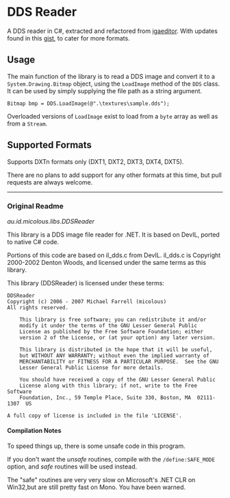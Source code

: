 # DDS Reader
A DDS reader in C#, extracted and refactored from [igaeditor](https://github.com/micolous/igaeditor).
With updates found in this [gist](https://gist.github.com/soeminnminn/e9c4c99867743a717f5b), to cater for more formats.

## Usage

The main function of the library is to read a DDS image and convert it to a `System.Drawing.Bitmap` object, 
using the `LoadImage` method of the `DDS` class.
It can be used by simply supplying the file path as a string argument.
```
Bitmap bmp = DDS.LoadImage(@".\textures\sample.dds");
```
Overloaded versions of `LoadImage` exist to load from a `byte` array as well as from a `Stream`.

## Supported Formats
Supports DXTn formats only (DXT1, DXT2, DXT3, DXT4, DXT5).

There are no plans to add support for any other formats at this time, but pull requests are always welcome.

----
### Original Readme

*au.id.micolous.libs.DDSReader*

This library is a DDS image file reader for .NET.  It is based on DevIL, ported to native C# code.

Portions of this code are based on il_dds.c from DevIL. il_dds.c is Copyright 2000-2002 Denton Woods, and licensed under the same terms as this library.

This library (DDSReader) is licensed under these terms:

    DDSReader
    Copyright (c) 2006 - 2007 Michael Farrell (micolous)
    All rights reserved.

        This library is free software; you can redistribute it and/or
        modify it under the terms of the GNU Lesser General Public
        License as published by the Free Software Foundation; either
        version 2 of the License, or (at your option) any later version.

        This library is distributed in the hope that it will be useful,
        but WITHOUT ANY WARRANTY; without even the implied warranty of
        MERCHANTABILITY or FITNESS FOR A PARTICULAR PURPOSE.  See the GNU
        Lesser General Public License for more details.

        You should have received a copy of the GNU Lesser General Public
        License along with this library; if not, write to the Free Software
        Foundation, Inc., 59 Temple Place, Suite 330, Boston, MA  02111-1307  US

    A full copy of license is included in the file 'LICENSE'.


#### Compilation Notes

To speed things up, there is some unsafe code in this program.

If you don't want the *unsafe* routines, compile with the `/define:SAFE_MODE` option, and *safe* routines will be used instead.  

The "safe" routines are very very slow on Microsoft's .NET CLR on Win32,but are still pretty fast on Mono. You have been warned.
